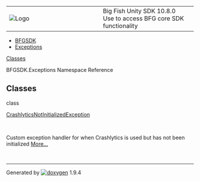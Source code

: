 <table>
<colgroup>
<col style="width: 50%" />
<col style="width: 50%" />
</colgroup>
<tbody>
<tr class="odd">
<td><img src="Icon-100.png" alt="Logo" /></td>
<td><div id="projectname">
Big Fish Unity SDK<span id="projectnumber"> 10.8.0</span>
</div>
<div id="projectbrief">
Use to access BFG core SDK functionality
</div></td>
</tr>
</tbody>
</table>

  - [BFGSDK](namespace_b_f_g_s_d_k.html)
  - [Exceptions](namespace_b_f_g_s_d_k_1_1_exceptions.html)

[Classes](#nested-classes)

BFGSDK.Exceptions Namespace Reference

##  Classes

class  

[CrashlyticsNotInitializedException](class_b_f_g_s_d_k_1_1_exceptions_1_1_crashlytics_not_initialized_exception.html)

 

Custom exception handler for when Crashlytics is used but has not been
initialized
[More...](class_b_f_g_s_d_k_1_1_exceptions_1_1_crashlytics_not_initialized_exception.html#details)  

 

-----

Generated
by [![doxygen](doxygen.svg)](https://www.doxygen.org/index.html) 1.9.4
